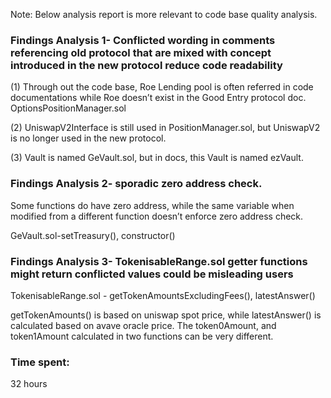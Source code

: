 Note: Below analysis report is more relevant to code base quality analysis.

### Findings Analysis 1- Conflicted wording in comments referencing old protocol that are mixed with concept introduced in the new protocol reduce code readability

(1) Through out the code base, Roe Lending pool is often referred in code documentations while Roe doesn’t exist in the Good Entry protocol doc.  OptionsPositionManager.sol

(2) UniswapV2Interface is still used in PositionManager.sol, but UniswapV2 is no longer used in the new protocol. 

(3) Vault is named GeVault.sol, but in docs, this Vault is named ezVault.

### Findings Analysis 2- sporadic zero address check.

Some functions do have zero address, while the same variable when modified from a different function doesn’t enforce zero address check.

GeVault.sol-setTreasury(), constructor()

### Findings Analysis 3- TokenisableRange.sol getter functions might return conflicted values could be misleading users

TokenisableRange.sol - getTokenAmountsExcludingFees(), latestAnswer()

getTokenAmounts() is based on uniswap spot price, while latestAnswer() is calculated based on avave oracle price. The token0Amount, and token1Amount calculated in two functions can be very different.

### Time spent:
32 hours